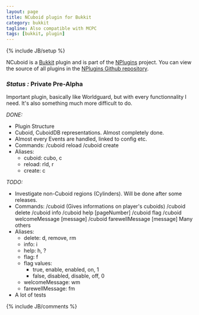 ```yaml
---
layout: page
title: NCuboid plugin for Bukkit
category: bukkit
tagline: Also compatible with MCPC
tags: [bukkit, plugin]
---
```

{% include JB/setup %}

NCuboid is a [Bukkit][] plugin and is part of the [NPlugins][] project.
You can view the source of all plugins in the [NPlugins Github repository][].

### *Status :* Private Pre-Alpha

Important plugin, basically like Worldguard, but with every functionnality I need. It's also something much more difficult to do.

_DONE:_
* Plugin Structure
* Cuboid, CuboidDB representations. Almost completely done.
* Almost every Events are handled, linked to config etc.
* Commands:
    /cuboid reload <configName>
    /cuboid create <cuboidName>
* Aliases:
  + cuboid: cubo, c
  + reload: rld, r
  + create: c

_TODO:_
* Investigate non-Cuboid regions (Cylinders). Will be done after some releases.
* Commands:
    /cuboid (Gives informations on player's cuboids)
    /cuboid delete <cuboidName>
    /cuboid info <cuboidName>
    /cuboid help [pageNumber]
    /cuboid flag <cuboidName> <flagName> <value>
    /cuboid welcomeMessage [message]
    /cuboid farewellMessage [message]
    Many others
* Aliases:
  + delete: d, remove, rm
  + info: i
  + help: h, ?
  + flag: f
  + flag values:
    - true, enable, enabled, on, 1
    - false, disabled, disable, off, 0
  + welcomeMessage: wm
  + farewellMessage: fm
* A lot of tests

{% include JB/comments %}

<!--- Under this lines are links defined --->
[Bukkit]: http://bukkit.org "Bukkit Forums"

[NPlugins]: /bukkit/NPlugins.html "NPlugins project page"
[NPlugins Github repository]: https://github.com/Ribesg/NPlugins "NPlugins Github repository"